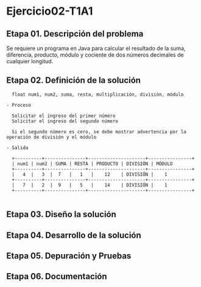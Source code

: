 # Ejercicio02-T1A1
## Etapa 01. Descripción del problema
Se requiere un programa en Java para calcular el resultado de la suma, diferencia, producto, módulo y cociente de dos números decimales de cualquier longitud.

## Etapa 02. Definición de la solución
~~~ Entrada
  float num1, num2, suma, resta, multiplicación, división, módulo
  
- Proceso

  Solicitar el ingreso del primer número
  Solicitar el ingreso del segundo número
  
  Si el segundo número es cero, se debe mostrar advertencia por la operación de división y el módulo
 
- Salida
  
  +----------+---------------+---------------------+----------------+
  | num1 | num2 | SUMA | RESTA | PRODUCTO | DIVISIÓN | MÓDULO
  +----------+---------------+---------------------+----------------+
  |   4  |   3  |  7   |   1   |    12    | DIVISIÓN |    1
  +----------+---------------+---------------------+----------------+
  |   7  |   2  |  9   |   5   |    14    | DIVISIÓN |    1
  +----------+---------------+---------------------+----------------+
  
  ~~~
## Etapa 03. Diseño la solución
## Etapa 04. Desarrollo de la solución
## Etapa 05. Depuración y Pruebas
## Etapa 06. Documentación
